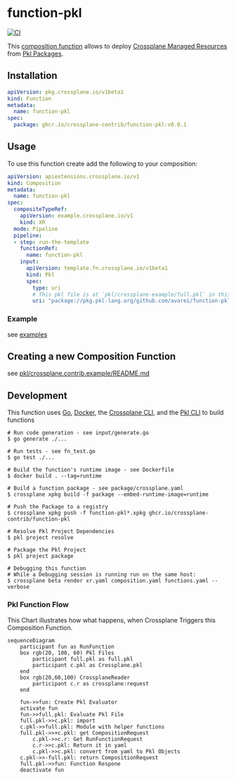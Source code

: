 # function-pkl
[![CI](https://github.com/avarei/function-pkl/actions/workflows/ci.yml/badge.svg)](https://github.com/avarei/function-pkl/actions/workflows/ci.yml)

This [composition function][functions] allows to deploy [Crossplane Managed Resources][crossplane] from [Pkl Packages][pkl].

## Installation
```yaml
apiVersion: pkg.crossplane.io/v1beta1
kind: Function
metadata:
  name: function-pkl
spec:
  package: ghcr.io/crossplane-contrib/function-pkl:v0.0.1
```

## Usage
To use this function create add the following to your composition:
```yaml
apiVersion: apiextensions.crossplane.io/v1
kind: Composition
metadata:
  name: function-pkl
spec:
  compositeTypeRef:
    apiVersion: example.crossplane.io/v1
    kind: XR
  mode: Pipeline
  pipeline:
  - step: run-the-template
    functionRef:
      name: function-pkl
    input:
      apiVersion: template.fn.crossplane.io/v1beta1
      kind: Pkl
      spec:
        type: uri
        # This pkl file is at `pkl/crossplane-example/full.pkl` in this repo
        uri: "package://pkg.pkl-lang.org/github.com/avarei/function-pkl/crossplane-example@1.0.0#/full.pkl"
```

### Example
see [examples](./example/)

## Creating a new Composition Function
see [pkl/crossplane.contrib.example/README.md](pkl/crossplane.contrib.example/README.md)

## Development
This function uses [Go][go], [Docker][docker], the [Crossplane CLI][cli], and the [Pkl CLI][pkl cli] to build functions

```shell
# Run code generation - see input/generate.go
$ go generate ./...

# Run tests - see fn_test.go
$ go test ./...

# Build the function's runtime image - see Dockerfile
$ docker build . --tag=runtime

# Build a function package - see package/crossplane.yaml
$ crossplane xpkg build -f package --embed-runtime-image=runtime

# Push the Package to a registry
$ crossplane xpkg push -f function-pkl*.xpkg ghcr.io/crossplane-contrib/function-pkl

# Resolve Pkl Project Dependencies
$ pkl project resolve

# Package the Pkl Project
$ pkl project package

# Debugging this function
# While a Debugging session is running run on the same host:
$ crossplane beta render xr.yaml composition.yaml functions.yaml --verbose
```

### Pkl Function Flow
This Chart illustrates how what happens, when Crossplane Triggers this Composition Function.

```mermaid
sequenceDiagram
    participant fun as RunFunction
    box rgb(20, 100, 60) Pkl Files
        participant full.pkl as full.pkl
        participant c.pkl as Crossplane.pkl
    end
    box rgb(20,60,100) CrossplaneReader
        participant c.r as crossplane:request
    end

    fun->>fun: Create Pkl Evaluator
    activate fun
    fun->>full.pkl: Evaluate Pkl File
    full.pkl->>c.pkl: import
    c.pkl->>full.pkl: Module with helper functions
    full.pkl->>+c.pkl: get CompositionRequest
        c.pkl->>c.r: Get RunFunctionRequest
        c.r->>c.pkl: Return it in yaml
        c.pkl->>c.pkl: convert from yaml to Pkl Objects
    c.pkl->>-full.pkl: return CompositionRequest
    full.pkl->>fun: Function Respone
    deactivate fun
```


[functions]: https://docs.crossplane.io/latest/concepts/composition-functions
[go]: https://go.dev
[crossplane]: https://www.crossplane.io
[function guide]: https://docs.crossplane.io/knowledge-base/guides/write-a-composition-function-in-go
[package docs]: https://pkg.go.dev/github.com/crossplane/function-sdk-go
[docker]: https://www.docker.com
[cli]: https://docs.crossplane.io/latest/cli
[pkl]: https://pkl-lang.org
[pkl cli]: https://pkl-lang.org/main/current/pkl-cli/index.html#installation
[provider-kubernetes]: https://marketplace.upbound.io/providers/crossplane-contrib/provider-kubernetes/v0.13.0
[provider-kubernetes-object]: https://marketplace.upbound.io/providers/crossplane-contrib/provider-kubernetes/v0.13.0/resources/kubernetes.crossplane.io/Object/v1alpha2
